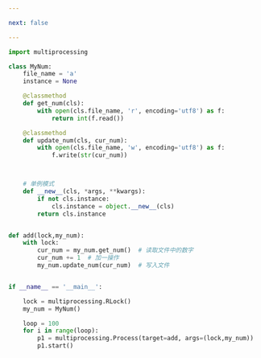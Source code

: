 ```yaml
---

next: false

---
```




<BlogInfo id="510" title="31.进程锁" author="白日梦想猿" pv=0 read_times=0 pre_cost_time="0分44秒" category="并发编程" tag_list="['并发编程']" create_time="2022.03.05 17:49:31" update_time="2022.03.05 18:24:44" />

```python
import multiprocessing

class MyNum:
    file_name = 'a'
    instance = None

    @classmethod
    def get_num(cls):
        with open(cls.file_name, 'r', encoding='utf8') as f:
            return int(f.read())

    @classmethod
    def update_num(cls, cur_num):
        with open(cls.file_name, 'w', encoding='utf8') as f:
            f.write(str(cur_num))



    # 单例模式
    def __new__(cls, *args, **kwargs):
        if not cls.instance:
            cls.instance = object.__new__(cls)
        return cls.instance


def add(lock,my_num):
    with lock:
        cur_num = my_num.get_num()  # 读取文件中的数字
        cur_num += 1  # 加一操作
        my_num.update_num(cur_num)  # 写入文件


if __name__ == '__main__':

    lock = multiprocessing.RLock()
    my_num = MyNum()

    loop = 100
    for i in range(loop):
        p1 = multiprocessing.Process(target=add, args=(lock,my_num))
        p1.start()

```



<ActionBox />
